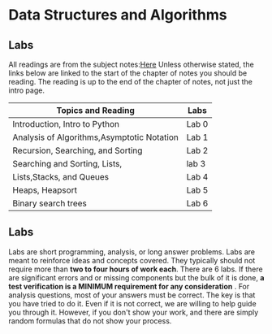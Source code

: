 # Data Structures and Algorithms 

## Labs

All readings are from the subject notes:[Here](https://seneca-ictoer.github.io/data-structures-and-algorithms/)
Unless otherwise stated, the links below are linked to the start of the chapter of notes you should be reading.  The reading is up to the end of the chapter of notes,  not just the intro page.

| Topics and Reading                                                                                                                                                                                                                                                                            | Labs             |
|-----------------------------------------------------------------------------------------------------------------------------------------------------------------------------------------------------------------------------------------------------------------------------------------------|---------------------------------------|
| Introduction, Intro to Python                                                                                                 | Lab 0        |
| Analysis of Algorithms,Asymptotic Notation                             | Lab 1     |
| Recursion, Searching, and Sorting                                                                                                                                                       | Lab 2     |
| Searching and Sorting,  Lists,                                                    | lab 3     |
| Lists,Stacks, and Queues                                                                                | Lab 4     |
| Heaps, Heapsort                                                                                                                                                                                    | Lab 5     |
| Binary search trees                                                                                                                                                                   | Lab 6    |





## Labs

Labs are short programming, analysis, or long answer problems. Labs are meant to reinforce ideas and concepts covered. They typically should not require more than **two to four hours of work each**. There are 6 labs.
If there are significant errors and or missing components but the bulk of it is done, **a test verification is a MINIMUM requirement for any consideration** .
For analysis questions, most of your answers must be correct. The key is that you have tried to do it. Even if it is not correct, we are willing to help guide you through it. However, if you don't show your work, and there are simply random formulas that do not show your process.


